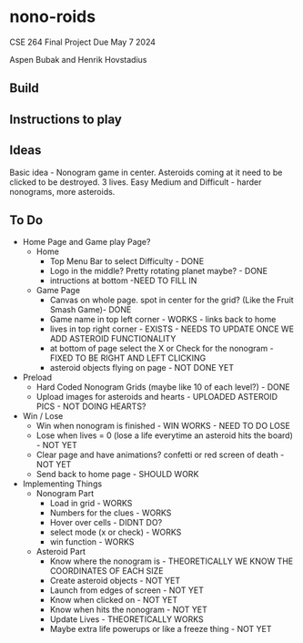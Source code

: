 # nono-roids

CSE 264 Final Project
Due May 7 2024

Aspen Bubak and Henrik Hovstadius

## Build

## Instructions to play

## Ideas

Basic idea - Nonogram game in center. Asteroids coming at it need to be clicked to be destroyed. 3 lives. Easy Medium and Difficult - harder nonograms, more asteroids.

## To Do

- Home Page and Game play Page?
  - Home
    - Top Menu Bar to select Difficulty                       - DONE
    - Logo in the middle? Pretty rotating planet maybe?       - DONE
    - intructions at bottom                                   -NEED TO FILL IN
  - Game Page
    - Canvas on whole page. spot in center for the grid? (Like the Fruit Smash Game)- DONE
    - Game name in top left corner                                                      - WORKS - links back to home
    - lives in top right corner                                                 - EXISTS - NEEDS TO UPDATE ONCE WE ADD ASTEROID FUNCTIONALITY
    - at bottom of page select the X or Check for the nonogram                  - FIXED TO BE RIGHT AND LEFT CLICKING
    - asteroid objects flying on page                                           - NOT DONE YET
- Preload
  - Hard Coded Nonogram Grids (maybe like 10 of each level?)                      - DONE
  - Upload images for asteroids and hearts                                        - UPLOADED ASTEROID PICS - NOT DOING HEARTS?
- Win / Lose
  - Win when nonogram is finished                                           - WIN WORKS - NEED TO DO LOSE 
  - Lose when lives = 0 (lose a life everytime an asteroid hits the board)        - NOT YET
  - Clear page and have animations? confetti or red screen of death                   - NOT YET
  - Send back to home page                                                              - SHOULD WORK
- Implementing Things
  - Nonogram Part
    - Load in grid                                  - WORKS
    - Numbers for the clues                         - WORKS
    - Hover over cells                              - DIDNT DO?
    - select mode (x or check)                      - WORKS
    - win function                                  - WORKS
  - Asteroid Part
    - Know where the nonogram is                    - THEORETICALLY WE KNOW THE COORDINATES OF EACH SIZE
    - Create asteroid objects                       - NOT YET
    - Launch from edges of screen                   - NOT YET
    - Know when clicked on                          - NOT YET
    - Know when hits the nonogram                   - NOT YET
    - Update Lives                                  - THEORETICALLY WORKS
    - Maybe extra life powerups or like a freeze thing - NOT YET


